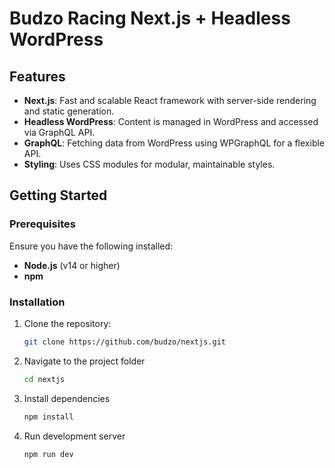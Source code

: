 # Budzo Racing Next.js + Headless WordPress

## Features
- **Next.js**: Fast and scalable React framework with server-side rendering and static generation.
- **Headless WordPress**: Content is managed in WordPress and accessed via GraphQL API.
- **GraphQL**: Fetching data from WordPress using WPGraphQL for a flexible API.
- **Styling**: Uses CSS modules for modular, maintainable styles.

## Getting Started

### Prerequisites
Ensure you have the following installed:
- **Node.js** (v14 or higher)
- **npm**

### Installation
1. Clone the repository:
   ```bash
   git clone https://github.com/budzo/nextjs.git
2. Navigate to the project folder
   ```bash
   cd nextjs
3. Install dependencies
   ```bash
   npm install
4. Run development server
   ```bash
   npm run dev